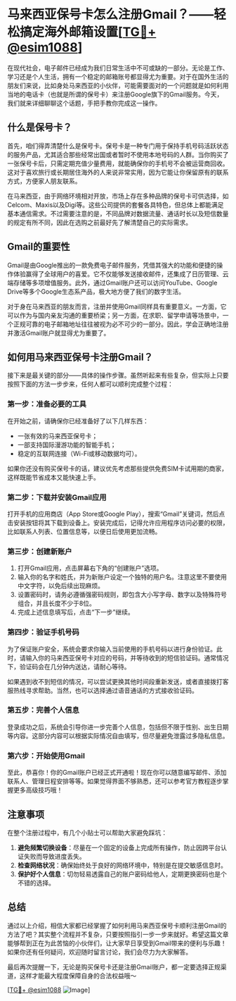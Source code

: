 # 马来西亚保号卡怎么注册Gmail？——轻松搞定海外邮箱设置[[TG💪+ @esim1088](https://t.me/s/esim1088)]

在现代社会，电子邮件已经成为我们日常生活中不可或缺的一部分。无论是工作、学习还是个人生活，拥有一个稳定的邮箱账号都显得尤为重要。对于在国外生活的朋友们来说，比如身处马来西亚的小伙伴，可能需要面对的一个问题就是如何利用当地的电话卡（也就是所谓的保号卡）来注册Google旗下的Gmail服务。今天，我们就来详细聊聊这个话题，手把手教你完成这一操作。

## 什么是保号卡？

首先，咱们得弄清楚什么是保号卡。保号卡是一种专门用于保持手机号码活跃状态的服务产品，尤其适合那些经常出国或者暂时不使用本地号码的人群。当你购买了一张保号卡后，只需定期充值少量费用，就能确保你的手机号不会被运营商回收。这对于喜欢旅行或长期居住海外的人来说非常实用，因为它能让你保留原有的联系方式，方便家人朋友联系。

在马来西亚，由于网络环境相对开放，市场上存在多种品牌的保号卡可供选择，如Celcom、Maxis以及Digi等。这些公司提供的套餐各具特色，但总体上都能满足基本通信需求。不过需要注意的是，不同品牌对数据流量、通话时长以及短信数量的规定有所不同，因此在选购之前最好先了解清楚自己的实际需求。

## Gmail的重要性

Gmail是由Google推出的一款免费电子邮件服务，凭借其强大的功能和便捷的操作体验赢得了全球用户的喜爱。它不仅能够发送接收邮件，还集成了日历管理、云端存储等多项增值服务。此外，通过Gmail账户还可以访问YouTube、Google Drive等多个Google生态系产品，极大地方便了我们的数字生活。

对于身在马来西亚的朋友而言，注册并使用Gmail同样具有重要意义。一方面，它可以作为与国内亲友沟通的重要桥梁；另一方面，在求职、留学申请等场景中，一个正规可靠的电子邮箱地址往往被视为必不可少的一部分。因此，学会正确地注册并激活Gmail账户就显得尤为重要了。

## 如何用马来西亚保号卡注册Gmail？

接下来是最关键的部分——具体的操作步骤。虽然听起来有些复杂，但实际上只要按照下面的方法一步步来，任何人都可以顺利完成整个过程：

### 第一步：准备必要的工具

在开始之前，请确保你已经准备好了以下几样东西：
- 一张有效的马来西亚保号卡；
- 一部支持国际漫游功能的智能手机；
- 稳定的互联网连接（Wi-Fi或移动数据均可）。

如果你还没有购买保号卡的话，建议优先考虑那些提供免费SIM卡试用期的商家，这样既能节省成本又能快速上手。

### 第二步：下载并安装Gmail应用

打开手机的应用商店（App Store或Google Play），搜索“Gmail”关键词，然后点击安装按钮将其下载到设备上。安装完成后，记得允许应用程序访问必要的权限，比如联系人列表、位置信息等，以便日后使用更加流畅。

### 第三步：创建新账户

1. 打开Gmail应用，点击屏幕右下角的“创建账户”选项。
2. 输入你的名字和姓氏，并为新账户设定一个独特的用户名。注意这里不要使用中文字符，以免后续出现麻烦。
3. 设置密码时，请务必遵循强密码规则，即包含大小写字母、数字以及特殊符号组合，并且长度不少于8位。
4. 完成上述信息填写后，点击“下一步”继续。

### 第四步：验证手机号码

为了保证账户安全，系统会要求你输入当前使用的手机号码以进行身份验证。此时，请输入你的马来西亚保号卡对应的号码，并等待收到的短信验证码。通常情况下，验证码会在几分钟内送达，请耐心等待。

如果遇到收不到短信的情况，可以尝试更换其他时间段重新发送，或者直接拨打客服热线寻求帮助。当然，也可以选择通过语音通话的方式接收验证码。

### 第五步：完善个人信息

登录成功之后，系统会引导你进一步完善个人信息，包括但不限于性别、出生日期等内容。这部分内容可以根据实际情况自由填写，但尽量避免泄露过多隐私信息。

### 第六步：开始使用Gmail

至此，恭喜你！你的Gmail账户已经正式开通啦！现在你可以随意编写邮件、添加联系人、管理日程安排等等。如果觉得界面不够熟悉，还可以参考官方教程逐步掌握更多高级技巧哦！

## 注意事项

在整个注册过程中，有几个小贴士可以帮助大家避免踩坑：

1. **避免频繁切换设备**：尽量在一个固定的设备上完成所有操作，防止因跨平台认证失败而导致进度丢失。
2. **检查网络状况**：确保始终处于良好的网络环境中，特别是在提交敏感信息时。
3. **保护好个人信息**：切勿轻易透露自己的账户密码给他人，定期更换密码也是个不错的选择。

## 总结

通过以上介绍，相信大家都已经掌握了如何利用马来西亚保号卡顺利注册Gmail的方法了吧？其实整个流程并不复杂，只要按照指引一步一步来就好。希望这篇文章能够帮到正在为此苦恼的小伙伴们，让大家早日享受到Gmail带来的便利与乐趣！如果你还有任何疑问，欢迎随时留言讨论，我们会尽力为大家解答。

最后再次提醒一下，无论是购买保号卡还是注册Gmail账户，都一定要选择正规渠道，这样才能最大程度保障自身的合法权益哦～ 

[[TG💪+ @esim1088](https://t.me/s/esim1088) ![Image](https://i.postimg.cc/4NQfJmqS/Snipaste-2025-05-13-00-14-12.png)]